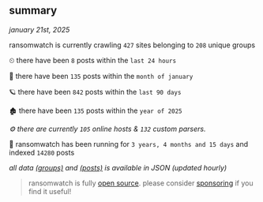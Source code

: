 
## summary
_january 21st, 2025_

ransomwatch is currently crawling `427` sites belonging to `208` unique groups

⏲ there have been `8` posts within the `last 24 hours`

🦈 there have been `135` posts within the `month of january`

🪐 there have been `842` posts within the `last 90 days`

🏚 there have been `135` posts within the `year of 2025`

_⚙️ there are currently `105` online hosts & `132` custom parsers._

🦕 ransomwatch has been running for `3 years, 4 months and 15 days` and indexed `14280` posts

_all data  [(groups)](http://ransomwhat.telemetry.ltd/groups) and [(posts)](http://ransomwhat.telemetry.ltd/posts) is available in JSON (updated hourly)_

> ransomwatch is fully [open source](https://github.com/joshhighet/ransomwatch#ransomwatch--). please consider [sponsoring](https://github.com/sponsors/joshhighet) if you find it useful!
